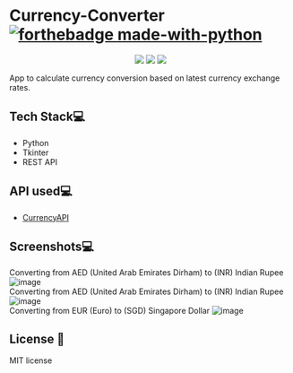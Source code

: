 # Currency-Converter   [![forthebadge made-with-python](http://ForTheBadge.com/images/badges/made-with-python.svg)](https://www.python.org/)
<p align="center">
  <img src="https://api.visitorbadge.io/api/visitors?path=https%3A%2F%2Fgithub.com%2Freshmaharidhas%2FCurrency-Converter&labelColor=%2300ff00&countColor=%23000000&style=plastic&labelStyle=none"/>
  <img src="https://img.shields.io/github/languages/top/reshmaharidhas/Currency-Converter"/>
  <img src="https://img.shields.io/github/license/reshmaharidhas/Currency-Converter"/>
</p>
App to calculate currency conversion based on latest currency exchange rates.

## Tech Stack💻
- Python
- Tkinter
- REST API

## API used💻
- <a href="https://currencyapi.com/">CurrencyAPI</a>

## Screenshots💻
Converting from AED (United Arab Emirates Dirham) to (INR) Indian Rupee 
![image](https://github.com/user-attachments/assets/82817feb-5d66-4503-bfc7-9187776b3e7c)
<br>
Converting from AED (United Arab Emirates Dirham) to (INR) Indian Rupee 
![image](https://github.com/user-attachments/assets/f1b819c0-55c1-4367-9fcc-6584f85ef9e0)
<br>
Converting from EUR (Euro) to (SGD) Singapore Dollar
![image](https://github.com/user-attachments/assets/911b26d7-fd11-4e96-82d4-6b543e8e58fb)

## License 📖
MIT license
